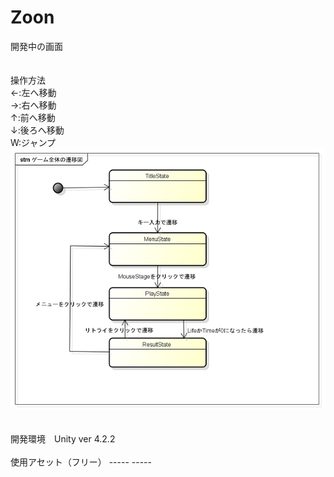 ﻿Zoon
====
開発中の画面 <br>
<br>
<br>
操作方法<br>
←:左へ移動<br>
→:右へ移動<br>
↑:前へ移動<br>
↓:後ろへ移動<br>
W:ジャンプ<br>
![ゲーム全体の遷移図](/images/GameStateMachine.png)<br>
<br>
<br>
開発環境　Unity ver 4.2.2<br>
<br>
使用アセット（フリー） ----- ----- 
